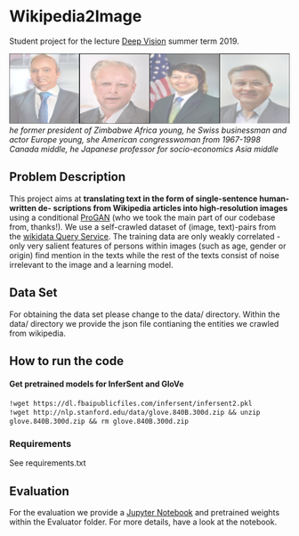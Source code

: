 # Wikipedia2Image
Student project for the lecture [Deep Vision](https://hci.iwr.uni-heidelberg.de/content/deep-vision) summer term 2019.

![example](example.jpg?raw=true "Example image of generated politicians using our model")
*he former president of Zimbabwe Africa young, he Swiss businessman and actor Europe young, she American congresswoman from 1967-1998 Canada middle, he Japanese professor for socio-economics Asia middle*


## Problem Description

This project aims at **translating text in the form of single-sentence human-written de-
scriptions from Wikipedia articles into high-resolution images** using a conditional [ProGAN](https://github.com/akanimax/pro_gan_pytorch) (who we took the main part of our codebase from, thanks!). We use a self-crawled dataset of (image, text)-pairs from the [wikidata Query Service](https://query.wikidata.org/). The training data are only weakly correlated -  only very salient features of persons within images (such as age, gender or origin) find mention in the texts while the rest of the texts consist of
noise irrelevant to the image and a learning model.

## Data Set

For obtaining the data set please change to the data/ directory.
Within the data/ directory we provide the json file contianing the entities we crawled from wikipedia.


## How to run the code
#### Get pretrained models for InferSent and GloVe
```
!wget https://dl.fbaipublicfiles.com/infersent/infersent2.pkl
!wget http://nlp.stanford.edu/data/glove.840B.300d.zip && unzip glove.840B.300d.zip && rm glove.840B.300d.zip
```

### Requirements

See requirements.txt

## Evaluation

For the evaluation we provide a [Jupyter Notebook](Evaluator/Evaluation.ipynb) and pretrained weights within the Evaluator folder.
For more details, have a look at the notebook.

